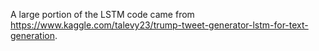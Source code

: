 A large portion of the LSTM code came from https://www.kaggle.com/talevy23/trump-tweet-generator-lstm-for-text-generation.